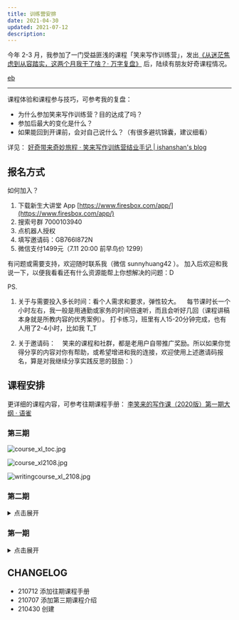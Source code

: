 ```yaml
---
title: 训练营安排
date: 2021-04-30
updated: 2021-07-12
description: 
---
```



今年 2-3 月，我参加了一门受益匪浅的课程「笑来写作训练营」，发出[《从迷茫焦虑到从容踏实，这两个月我干了啥？· 万字复盘》](/selfedu/review2021Q1) 后，陆续有朋友好奇课程情况。



[eb](_eb_targ_course_xl.md ':include')


---

课程体验和课程参与技巧，可参考我的复盘：

- 为什么参加笑来写作训练营？目的达成了吗？
- 参加后最大的变化是什么？
- 如果能回到开课前，会对自己说什么？（有很多避坑锦囊，建议细看）

详见：
[好奇带来奇妙旅程 · 笑来写作训练营结业手记 | ishanshan's blog](/wr/review_course_xl)




## 报名方式


如何加入？
1. 下载新生大讲堂 App‬ [https://www.firesbox.com/app/](https://www.firesbox.com/app/)
2. 搜索号群‬ 7000103940
3. 点机器‬人授权
4. 填写邀请码：GB766I872N
5. 微信支付1499元（7.11 20:00 前早鸟价 1299）




有问题或需要支持，欢迎随时联系我（微信 sunnyhuang42 ）。
加入后欢迎和我说一下，以便我看看还有什么资源能帮上你想解决的问题：D


PS.
1. 关于与需要投入多长时间：看个人需求和要求，弹性较大。
    每节课时长一个小时左右，我一般是用通勤或家务的时间倍速听，而且会听好几回（课程讲稿本身就是所教内容的优秀案例）。
打卡练习，班里有人15-20分钟完成，也有人用了2-4小时，比如我 T_T


2. 关于邀请码：
    笑来的课程和社群，都是老用户自带推广奖励。所以如果你觉得分享的内容对你有帮助，或希望增进和我的连接，欢迎使用上述邀请码报名，算是对我继续分享实践反思的鼓励：）


## 课程安排

更详细的课程内容，可参考往期课程手册：
[李笑来的写作课（2020版）第一期大纲 · 语雀](https://www.yuque.com/box1972/kbiyse/cbto9a_cxc7qd)

### 第三期

![course_xl_toc.jpg](https://ishanshan.zoomquiet.top/share/course_xl_toc.jpg ':size=450')

![course_xl2108.jpg](https://ishanshan.zoomquiet.top/share/course_xl2108.jpg ':size=450')

![writingcourse_xl_2108.jpg](https://ishanshan.zoomquiet.top/share/writingcourse_xl_2108.jpg ':size=450')

### 第二期

<details>
<summary>  点击展开 </summary>

![course_xl.jpg](https://ishanshan.zoomquiet.top/share/course_xl.jpg ':size=450')


![writingcourse_xl_2105.jpg](https://ishanshan.zoomquiet.top/share/writingcourse_xl_2105.jpg ':size=450')

</details>






### 第一期

<details>
<summary> 点击展开  </summary>

![course_xl_toc.jpg](https://ishanshan.zoomquiet.top/share/course_xl_toc.jpg ':size=450')

![writingcourse_xl_2102.png](https://ishanshan.zoomquiet.top/share/writingcourse_xl_2102.png ':size=450')

</details>


## CHANGELOG

- 210712 添加往期课程手册
- 210707 添加第三期课程介绍
- 210430 创建


